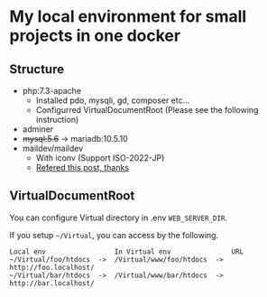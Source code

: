 # My local environment for small projects in one docker

## Structure

* php:7.3-apache
  * Installed pdo, mysqli, gd, composer etc...
  * Configurred VirtualDocumentRoot (Please see the following instruction)
* adminer
* ~~mysql:5.6~~ -> mariadb:10.5.10
* maildev/maildev
  * With iconv (Support ISO-2022-JP)
  * [Refered this post, thanks](https://qiita.com/kanemu/items/1f2da063c7e5b5477502)

## VirtualDocumentRoot

You can configure Virtual directory in .env `WEB_SERVER_DIR`.

If you setup `~/Virtual`, you can access by the following.

```
Local env                 In Virtual env               URL
~/Virtual/foo/htdocs  ->  /Virtual/www/foo/htdocs  ->  http://foo.localhost/
~/Virtual/bar/htdocs  ->  /Virtual/www/bar/htdocs  ->  http://bar.localhost/
```